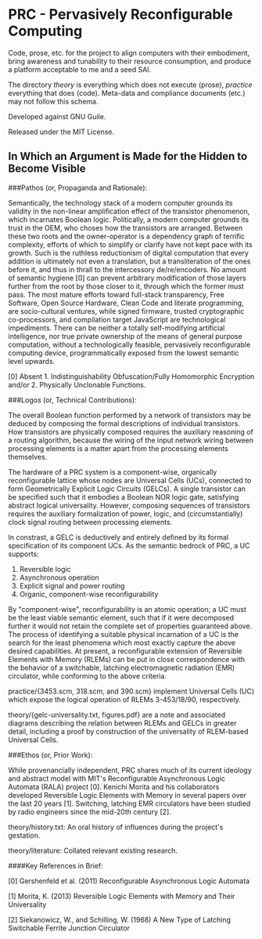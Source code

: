 # PRC - Pervasively Reconfigurable Computing

Code, prose, etc. for the project to align computers with their
embodiment, bring awareness and tunability to their resource
consumption, and produce a platform acceptable to me and a seed SAI.

The directory *theory* is everything which does not execute (prose),
*practice* everything that does (code). Meta-data and compliance
documents (etc.) may not follow this schema.

Developed against GNU Guile.

Released under the MIT License.

## In Which an Argument is Made for the Hidden to Become Visible

###Pathos (or, Propaganda and Rationale):

Semantically, the technology stack of a modern computer grounds its
validity in the non-linear amplification effect of the transistor
phenomenon, which incarnates Boolean logic. Politically, a modern
computer grounds its trust in the OEM, who choses how the transistors
are arranged. Between these two roots and the owner-operator is a
dependency graph of terrific complexity, efforts of which to simplify
or clarify have not kept pace with its growth. Such is the ruthless
reductionism of digital computation that every addition is ultimately
not even a translation, but a transliteration of the ones before it,
and thus in thrall to the intercessory de/re/encoders. No amount of
semantic hygiene [0] can prevent arbitrary modification of those
layers further from the root by those closer to it, through which the
former must pass. The most mature efforts toward full-stack
transparency, Free Software, Open Source Hardware, Clean Code and
literate programming, are socio-cultural ventures, while signed
firmware, trusted cryptographic co-processors, and compilation target
JavaScript are technological impediments. There can be neither a
totally self-modifying artificial intelligence, nor true private
ownership of the means of general purpose computation, without a
technologically feasible, pervasively reconfigurable computing device,
programmatically exposed from the lowest semantic level upwards.

[0] Absent 1. Indistinguishability Obfuscation/Fully Homomorphic
Encryption and/or 2. Physically Unclonable Functions.

###Logos (or, Technical Contributions):

The overall Boolean function performed by a network of transistors may
be deduced by composing the formal descriptions of individual
transistors. How transistors are physically composed requires the
auxiliary reasoning of a routing algorithm, because the wiring of the
input network wiring between processing elements is a matter apart
from the processing elements themselves.

The hardware of a PRC system is a component-wise, organically
reconfigurable lattice whose nodes are Universal Cells (UCs),
connected to form Geometrically Explicit Logic Circuits (GELCs). A
single transistor can be specified such that it embodies a Boolean NOR
logic gate, satisfying abstract logical universality. However,
composing sequences of transistors requires the auxiliary
formalization of power, logic, and (circumstantially) clock signal
routing between processing elements.

In constrast, a GELC is deductively and entirely defined by its
formal specification of its component UCs. As the semantic bedrock of PRC, a UC supports:

1. Reversible logic
2. Asynchronous operation
3. Explicit signal and power routing
4. Organic, component-wise reconfigurability

By "component-wise", reconfigurability is an atomic operation; a UC
must be the least viable semantic element, such that if it were
decomposed further it would not retain the complete set of properties
guaranteed above. The process of identifying a suitable physical
incarnation of a UC is the search for the least phenomena which most
exactly capture the above desired capabilities. At present, a
reconfigurable extension of Reversible Elements with Memory (RLEMs)
can be put in close correspondence with the behavior of a switchable,
latching electromagnetic radiation (EMR) circulator, while conforming
to the above criteria.

practice/{3453.scm, 318.scm, and 390.scm} implement Universal Cells
(UC) which expose the logical operation of RLEMs 3-453/18/90,
respectively.

theory/{gelc-universality.txt, figures.pdf} are a note and associated
diagrams describing the relation between RLEMs and GELCs in greater
detail, including a proof by construction of the universality of
RLEM-based Universal Cells.

###Ethos (or, Prior Work):

While provenancially independent, PRC shares much of its current
ideology and abstract model with MIT's Reconfigurable Asynchronous
Logic Automata (RALA) project [0]. Kenichi Morita and his
collaborators developed Reversible Logic Elements with Memory in
several papers over the last 20 years [1]. Switching, latching EMR
circulators have been studied by radio engineers since the mid-20th
century [2].

theory/history.txt: An oral history of influences during the project's
gestation.

theory/literature: Collated relevant existing research.

####Key References in Brief:

[0] Gershenfeld et al. (2011) Reconfigurable Asynchronous Logic
    Automata

[1] Morita, K. (2013)  Reversible Logic Elements with Memory and Their
    Universality

[2] Siekanowicz, W., and Schilling, W. (1968) A New Type of Latching
    Switchable Ferrite Junction Circulator
